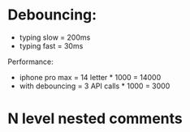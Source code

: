 # Debouncing:

- typing slow = 200ms
- typing fast = 30ms

Performance:
 - iphone pro max = 14 letter * 1000 = 14000
 - with debouncing = 3 API calls * 1000 = 3000 


 # N level nested comments